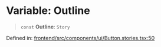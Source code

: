 # Variable: Outline

> `const` **Outline**: `Story`

Defined in: [frontend/src/components/ui/Button.stories.tsx:50](https://github.com/lsendel/sass/blob/ca8b2b87627589617e0de57047e1f50d53e78078/frontend/src/components/ui/Button.stories.tsx#L50)
